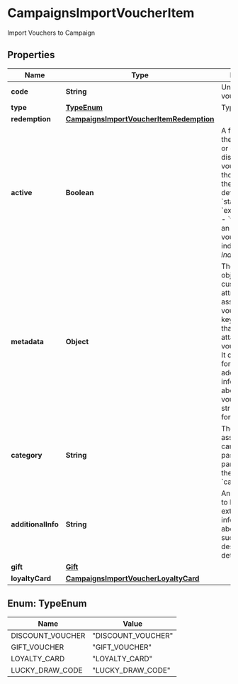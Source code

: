

# CampaignsImportVoucherItem

Import Vouchers to Campaign

## Properties

| Name | Type | Description |
|------------ | ------------- | ------------- |
|**code** | **String** | Unique custom voucher code. |
|**type** | [**TypeEnum**](#TypeEnum) | Type of voucher. |
|**redemption** | [**CampaignsImportVoucherItemRedemption**](CampaignsImportVoucherItemRedemption.md) |  |
|**active** | **Boolean** | A flag to toggle the voucher on or off. You can disable a voucher even though it&#39;s within the active period defined by the &#x60;start_date&#x60; and &#x60;expiration_date&#x60;.    - &#x60;true&#x60; indicates an *active* voucher - &#x60;false&#x60; indicates an *inactive* voucher |
|**metadata** | **Object** | The metadata object stores all custom attributes assigned to the voucher. A set of key/value pairs that you can attach to a voucher object. It can be useful for storing additional information about the voucher in a structured format. |
|**category** | **String** | The category assigned to the campaign. Either pass this parameter OR the &#x60;category_id&#x60;. |
|**additionalInfo** | **String** | An optional field to keep any extra textual information about the code such as a code description and details. |
|**gift** | [**Gift**](Gift.md) |  |
|**loyaltyCard** | [**CampaignsImportVoucherLoyaltyCard**](CampaignsImportVoucherLoyaltyCard.md) |  |



## Enum: TypeEnum

| Name | Value |
|---- | -----|
| DISCOUNT_VOUCHER | &quot;DISCOUNT_VOUCHER&quot; |
| GIFT_VOUCHER | &quot;GIFT_VOUCHER&quot; |
| LOYALTY_CARD | &quot;LOYALTY_CARD&quot; |
| LUCKY_DRAW_CODE | &quot;LUCKY_DRAW_CODE&quot; |



